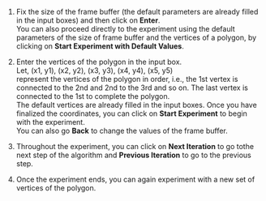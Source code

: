 1. Fix the size of the frame buffer (the default parameters are already filled in the input boxes) and then click on **Enter**.    
   You can also proceed directly to the experiment using the default parameters of the size of frame buffer and the vertices of a polygon, by clicking on **Start Experiment with Default Values**.    
2. Enter the vertices of the polygon in the input box.      
	  Let, (x1, y1), (x2, y2), (x3, y3), (x4, y4), (x5, y5)    
     represent the vertices of the polygon in order, i.e., the 1st vertex is connected to the 2nd and 2nd to the 3rd and so on. The last vertex is connected to the 1st to complete the polygon.       
    The default vertices are already filled in the input boxes. Once you have finalized the coordinates, you can click on **Start Experiment** to begin with the experiment.  
    You can also go **Back** to change the values of the frame buffer.    

3. Throughout the experiment, you can click on **Next Iteration** to go tothe next step of the algorithm and **Previous Iteration** to go to the previous step.      
4. Once the experiment ends, you can again experiment with a new set of vertices of the polygon.   

